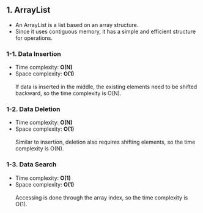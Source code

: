 ## 1. ArrayList

* An ArrayList is a list based on an array structure.
* Since it uses contiguous memory, it has a simple and efficient structure for operations.

### 1-1. Data Insertion
* Time complexity: <b>O(N)</b> <br>
* Space complexity: <b>O(1)</b>
<br><br>
If data is inserted in the middle, the existing elements need to be shifted backward, so the time complexity is O(N).

### 1-2. Data Deletion
* Time complexity: <b>O(N)</b>
* Space complexity: <b>O(1)</b>
<br><br>
Similar to insertion, deletion also requires shifting elements, so the time complexity is O(N).

### 1-3. Data Search
* Time complexity: <b>O(1)</b>
* Space complexity: <b>O(1)</b>
<br><br>
Accessing is done through the array index, so the time complexity is O(1).

